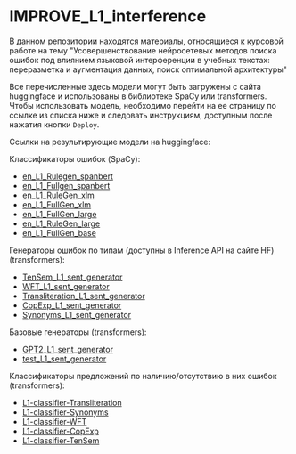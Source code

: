 # IMPROVE_L1_interference
В данном репозитории находятся материалы, относящиеся к курсовой работе на тему "Усовершенствование нейросетевых методов поиска ошибок под влиянием языковой интерференции в учебных текстах: переразметка и аугментация данных, поиск оптимальной архитектуры"

Все перечисленные здесь модели могут быть загружены с сайта huggingface и использованы в библиотеке SpaCy или transformers. Чтобы использовать модель, необходимо перейти на ее страницу по ссылке из списка ниже и следовать инструкциям, доступным после нажатия кнопки `Deploy`.

Ссылки на результирующие модели на huggingface:

Классификаторы ошибок (SpaCy):
 - [en_L1_Rulegen_spanbert](https://huggingface.co/Zlovoblachko/en_L1_Rulegen_spanbert)
 - [en_L1_Fullgen_spanbert](https://huggingface.co/Zlovoblachko/en_L1_Fullgen_spanbert)
 - [en_L1_RuleGen_xlm](https://huggingface.co/Zlovoblachko/en_L1_RuleGen_xlm)
 - [en_L1_FullGen_xlm](https://huggingface.co/Zlovoblachko/en_L1_FullGen_xlm)
 - [en_L1_FullGen_large](https://huggingface.co/Zlovoblachko/en_L1_FullGen_large)
 - [en_L1_RuleGen_large](https://huggingface.co/Zlovoblachko/en_ppline)
 - [en_L1_FullGen_base](https://huggingface.co/Zlovoblachko/en_ouroboros2)

Генераторы ошибок по типам (доступны в Inference API на сайте HF) (transformers):
 - [TenSem_L1_sent_generator](https://huggingface.co/Zlovoblachko/TenSem_L1_sent_generator)
 - [WFT_L1_sent_generator](https://huggingface.co/Zlovoblachko/WFT_L1_sent_generator)
 - [Transliteration_L1_sent_generator](https://huggingface.co/Zlovoblachko/Transliteration_L1_sent_generator)
 - [CopExp_L1_sent_generator](https://huggingface.co/Zlovoblachko/CopExp_L1_sent_generator)
 - [Synonyms_L1_sent_generator](https://huggingface.co/Zlovoblachko/Synonyms_L1_sent_generator)

Базовые генераторы (transformers):
 - [GPT2_L1_sent_generator](https://huggingface.co/Zlovoblachko/GPT2_L1_sent_generator)
 - [test_L1_sent_generator](https://huggingface.co/Zlovoblachko/test_L1_sent_generator)

Классификаторы предложений по наличию/отсутствию в них ошибок (transformers):
 - [L1-classifier-Transliteration](https://huggingface.co/Zlovoblachko/L1-classifier-Transliteration)
 - [L1-classifier-Synonyms](https://huggingface.co/Zlovoblachko/L1-classifier-Synonyms)
 - [L1-classifier-WFT](https://huggingface.co/Zlovoblachko/L1-classifier-WFT)
 - [L1-classifier-CopExp](https://huggingface.co/Zlovoblachko/L1-classifier-CopExp)
 - [L1-classifier-TenSem](https://huggingface.co/Zlovoblachko/L1-classifier-TenSem)

